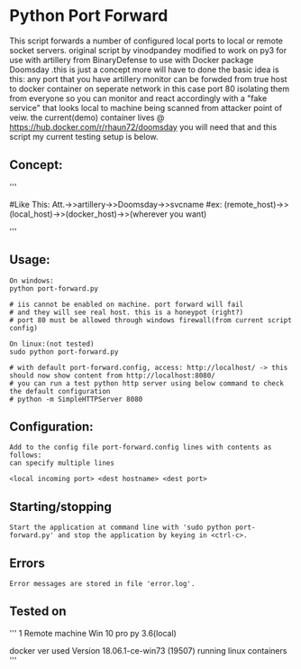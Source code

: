# Python Port Forward
This script forwards a number of configured local ports to local or remote socket servers.
original script by vinodpandey modified to work on py3 for use with artillery from BinaryDefense
to use with Docker package Doomsday .this is just a concept more will have to done
the basic idea is this: any port that you have artillery monitor can be forwded from true host
to docker container on seperate network  in this case port 80 isolating them from everyone so you can 
monitor and react accordingly with a "fake service" that looks local to machine being scanned from 
attacker point of veiw. the current(demo) container lives @  https://hub.docker.com/r/rhaun72/doomsday
you will need that and this script my current testing setup is below.
## Concept:
'''

#Like This:  Att.->>artillery->>Doomsday->>svcname
#ex:        (remote_host)->>(local_host)->>(docker_host)->>(wherever you want)
        
'''
## Usage:
```
On windows:
python port-forward.py

# iis cannot be enabled on machine. port forward will fail
# and they will see real host. this is a honeypot (right?)
# port 80 must be allowed through windows firewall(from current script config)

On linux:(not tested)
sudo python port-forward.py

# with default port-forward.config, access: http://localhost/ -> this should now show content from http://localhost:8080/
# you can run a test python http server using below command to check the default configuration
# python -m SimpleHTTPServer 8080
```

## Configuration:
```
Add to the config file port-forward.config lines with contents as follows:
can specify multiple lines

<local incoming port> <dest hostname> <dest port>
```

## Starting/stopping
```
Start the application at command line with 'sudo python port-forward.py' and stop the application by keying in <ctrl-c>.
```

## Errors
```
Error messages are stored in file 'error.log'.
```


## Tested on
'''
1 Remote machine
Win 10 pro 
py 3.6(local)

docker ver used
Version 18.06.1-ce-win73 (19507)
running linux containers
'''
